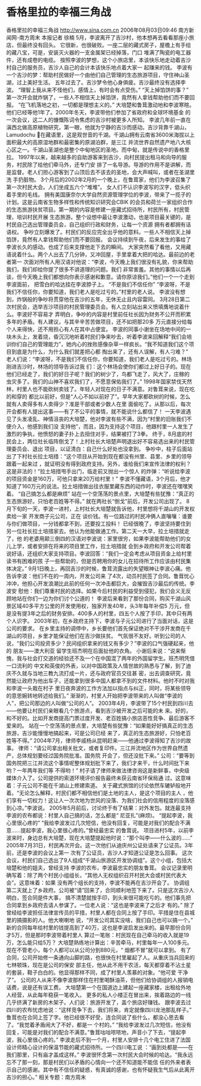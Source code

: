 # 香格里拉的幸福三角战

香格里拉的幸福三角战
http://www.sina.com.cn 2006年08月03日09:46 南方新闻网-南方周末
本报记者 徐楠
5月，李波离开了吉沙村，他本想再去看看那座小旅店，但最终没有回头。
它很新，也很破败。一座二层的藏式房子，屋檐上有手绘的藏八宝，可是，安装灭火器的一支金属架已经掉落，门口 堆满了陶瓷的电工器件，还有成卷的电缆。
按照李波的梦想，这个小旅店里，本该快乐地走动着吉沙村自己的服务员，吉沙人自己的会计本该快乐地点着大家一 起赚来的钱。
李波有一个吉沙的梦：帮助村民做好一个由他们自己管理的生态旅游项目，守住神山圣湖，过上美好生活。
五年过去了。吉沙梦令他心身俱疲。吉沙最终没有选择李波。
“理智上我从来不怪他们，感情上，有时会有点受伤。”
“天上掉馅饼的事？”
第一次开会就炸锅了，一些人不相信天上掉馅饼，竟然有人拿钱帮助他们而不要回报。
“在飞机落地之初，一切都是理想主义的。”
大培楚和鲁茸激动地和李波寒暄。他们已经等他1年了。2000年冬天，李波带他们参加了省政府和全球环境基金 的一次会议，这二人的慷慨陈词令焦虑的吉沙村被更多人所知。
李波几年前一直在滇西北做高原植物研究，第一眼，他就为宁静的吉沙而感动。吉沙背靠千湖山，Lamudochu 在藏语里，这是观世音的千湖。千湖山拥有云南省3600米海拔以上面积最大的高原湿地群和最密集的原湖泊群，是三江 并流世界自然遗产地八大核心区之一。千湖山圣湖也是整个中甸地区的圣地。而中甸，就是传说中的香格里拉。
1997年以来，越来越多的自助游客来到吉沙，向村民提出租马和向导的服务，村民除了给他们牵马外，还专门安 排了一名导游。导游的作用不是讲解，而是监督。老人们担心游客到了山顶后去不该去的圣地，会大声喊叫，或者在圣湖里洗 手扔脏物。
3个月后的2002年2月的一个晚上，在鲁茸家，他们为李波召集了第一次村民大会。人们坐成五六个“堆堆”。 女人们不认识李波写的汉字，低头织着手里的毛线。
拥有美国康奈尔大学自然资源管理学位的李波，带来了一揽子的计划。这是云南省生物多样性和传统知识研究会CBIK 的会员和荷兰一家组织合作的生态旅游扶贫项目。第一期的内容是修建一座藏式招待所，村民所有，村民管理，培训村民开展 生态旅游。整个设想中最让李波激动，也是项目最关键的，是村民自己选出管理委员会，自己组织行政和财务，让每一个资源 拥有者都拥有话语权。
争吵立刻爆发了。村民们的反应完全出乎他的意料。一些人不相信天上掉馅饼，竟然有人拿钱帮助他们而不要回报。
会议持续到午夜，后来发生的事给了李波长久的感动。也成了后来支撑他走下去的瞬间。
大家突然看了看他，又用藏语说着什么。两个人出去了几分钟，又冲回屋，手里拿着大把的哈达。最前边的老者第一 次面对所有人用汉语对他说：“李波，今天晚上我们很没有礼貌，你来帮助我们，我们却给你提了很多不讲道理的问题。我们 非常害羞。其他的事情以后再谈，但今天晚上我们都想向你表示感谢和歉意。请你原谅我们。”他们一个一个走到李波面前， 把雪白的哈达挂在李波脖子上。
“不是我们不信任你”
“李波呀，不是我们不信任你，你要知道，我们老人是吃过亏的。”村里的老人说。
李波没有想到，炸锅般的争吵将贯穿他在吉沙的五年，无休无止且内容雷同。
3月28日第二次村民会，选举吉沙项目的村民管理委员会。有人立刻站出来义愤填膺地说着什么。李波好不容易才 弄明白，争吵的内容是村里前任社长因为财务不公开而积累多年的矛盾。有人建议，与其辛辛苦苦做项目，还不如把那20多 万元直接分给每个人来得快，还不用担心有人在其中占便宜。
李波的同事小谢坐在场地中间的一块木头上，发着烧，昏沉沉地听着村民们争来吵去，听着李波来回解释“我们会培 训你们自己的管理能力”，她内心的挫败感像杂草一样疯长。“我不知道我们这个项目到底是为什么，为什么我们就差把心都 掏出来了，还有人误解，有人刁难？”
老人们说：“李波呀，不是我们不信任你，你要知道，我们老人是吃过亏的。林场刚进吉沙时，林场的领导告诉过我 们：这个林场会使你们都过上好日子的。现在他们已经走了，我们的好日子呢？我们的树少了，鸟都飞走了，风大了，庄稼的 虫灾多了。我们的山神不喜欢我们了，不愿意保佑我们了。”
1998年国家禁伐天然林，村里人也不能砍树卖钱了。年轻人对现在的日子不满意。对鲁茸来说，现在吃的和穿的 都比以前好，但是“人心不如以前好了”。早年大家都砍树的时候，怎么就有人卖得多有人卖得少？准是干部或者少数人在里 面偷吃了。从那以后，每次开会都有人提出这事——有了不公平的事情，就不能说什么都信了！
一天李波遇见了头发凌乱、神情沮丧的大培楚，他对李波有些不满，因为“村里的旧账我们不便介入，他感到我们没 支持他”，而且，因为支持这个项目，他跟村里一人发生了激烈的争执，他愤怒的妻子扑上去扭住对手，结果被打了3拳。
终于，8月底的村民会上，两位社长临阵倒戈了！上村社长大培楚声明退出好不容易选出来的村民管理委员会、退出 项目，以证清白：自己什么好处也没拿到。
争吵中，柱子后面站出了下村社长拉土培措：“这个项目从开始到现在都没有州里、县里、乡里的领导跟着一起来过 ，就证明没有得到政府支持。另外，谁给我们来宣传法律的权利？这是非法的！”拉土培措甩手出门，临走前又抛出一个惊人 的炸弹：“听说给李波的项目资金是160万，可他只拿来20万给村里！”
李波不懂藏语，3个月后，他才知道了160万元的说法。拉土培措做出往衣服里藏东西的动作时，李波还在嘿嘿笑 着。
“自己搞怎么都是麻烦”
站在一个空荡荡的景点里，大培楚有些犹豫：“真正的生态旅游好。只怕老百姓等不得。”
就在两社长“倒戈”前后，开发公司出现了。
8月下旬的一天，李波一进村，上村社长大培楚就告诉他，村里想将千湖山的开发权卖给一家
开发商子元公司，正在 谈价钱。有一位路过的村民冲俩人直嚷嚷：谁要与你们做项目，一分钱都拿不到，还要投工投料！
已经很晚了，李波坚持要住到另一位社长拉土培措家去。他认为他能做通工作。第二天一大早，拉土培措就走了，他 的老婆用颠三倒四的汉语对李波说：家里很穷，如果李波能帮助他们的女儿上学，或者安排在将来的项目里工作，拉土培措就 会到乡政府和开发公司帮着说好话，还组织大家支持项目。李波回答：“我们一定会考虑从项目资金上给村里读书有困难的孩 子一些帮助的，但是否聘用你的女儿在招待所工作应该由村民集体决定。”
9月1日晚上，再回吉沙的时候，鲁茸流露出的失望眼神让李波心痛。他告诉李波：他们不在的一周内，开发公司来 了4次，动员村民签了合同。鲁茸忧心冲冲，他担心开发浪潮比此前的任何一次冲击都巨大，会摧毁吉沙最后的传统。李波安 慰他：我们尊重村民的选择。如果今后村民的利益受到侵犯，我们会义无反顾地站在你们一边为你们讨个公道的！
李波后来看到了那份合同，购买千湖山风景区域40多平方公里的开发使用权，独家开发40年，头3年每年补偿5 万元，但是没有提3年之后的财务安排。400多人的村里，四五个人按了手印，其中只有两个人识字。
2003年初，在乡政府主持下，李波与子元公司进行了当面对话，这是公司的要求。
在乡里主持的调停中，乡长要他们首先保证绝对不干涉开发商在千湖山的项目，乡里才能保证他们在吉沙做扶贫。
气氛很不友好。听到公司的人说，“我们公司投资多少？民间组织拿来的钱又有多少？”李波的口气强硬起来，他的 朋友——澳大利亚
留学生班杰明在后面扯他的衣角。
小谢后来说：“说来惭愧，我与社会打交道的经验还不及一个在中国混了两年的外国留学生。班杰明凭借一口流利的 中文和英俊的外表，以对中国政策及人情世故的熟悉与了解，到了迪庆不久就与当地三教九流打成一片，还与政府官员交往甚 密，出去调查研究，竟然能让政府为他出车子，还能拿到很多中国人都拿不到的文件材料。他时不时对我和李波一头栽在村子 里日夜奔波的工作方法加以指点与纠正，同时，将某些领导的意思婉转地转述给我们。”
渐渐的，村里人开始把李波带来的人叫做“李波的人”，把公司那边的人叫做“公司的人”。
2003年4月，李波带了15个村民到四川去——他要让村民们亲眼看几个旅游点，看到吉沙被开发之后可能的未 来。好的，和不好的。比如开发商提高门票过度开发、老百姓搞小旅店恶性竞争、最后游客不爱来的。
站在一个空荡荡的景点里，大培楚有些犹豫：“如果能好好搞真正的生态旅游，吉沙能慢慢地搞起来，可是公司已经 来了，真正的生态旅游好，只怕老百姓等不得。”
2004年7月，律师李戚杨从昆明赶来——他通过李波得知了吉沙的故事。
律师：“请公司拿出相关批文，或者复印件。三江并流地区作为世界自然遗产，总体规划要经过国务院批准。国务院 开会了，但还没批下来。”
公司：“要等到国务院把三江并流这个事情呢整体规划批下来了，我们才来干，什么时间批下来哟？一年两年我们等 不得哟！”
村子请了律师来做法律咨询这是新鲜事，中央级媒体介入了。公司提供的索道环境评价报告最终未获云南省环保局通 过。这意味着：子元公司不能在千湖山上修建索道。
关于藏式旅馆的讨论依然车辘轳般地开着。“无论怎么解释，村民们都不相信他们是土地的主人，是这个项目的主人 ，他们享有一切权力！这让人一次次地为世风的没落、为我们社会的信用程度的没落感到心凉。”李波说。
2005年5月前后，讨论终于有了结果：对外发包。就连最支持李波的农布都说：村里人自己搞的话，怎么都是“ 尼亚扎”(麻烦)。
“提起李波，我心里很心疼的”
“我给李波发过几次短信，他没有回复，可能是对我们的配合不满意……提起李波，我心里很心疼的。”曾经最忠实 的鲁茸说。
项目进村5年，以前李波来时，身边总有大培楚，现在大培楚提起他时说：“那个叫李——什么波的……”
2005年7月31日，村民再次开会。这一次他们从迪庆州公证处请来了公证员。3年前，还是李波的会议上第一 次有了公证员，吉沙人才知道公证是怎么回事。
这次会议，村民们自己选出了9人组成“千湖山旅游区开发协调组”。这个小组，包括大培楚和他的姐夫，曾经支持 李波的农布，李波最忠实的朋友鲁茸。
会议记录里明确写着：除了两个村民小组组长，“其他人无权组织召开村民大会或村民代表大会”。这意味着：如果 没有两个组长的支持，李波不能再在吉沙开会了。
协调组第二天就上了乡政府。公司被“请”回来了，合同顺利地签下来了。只是这次吉沙人明白，签合同是件大事， 搞不清楚就按手印，到头来很可能吃亏的。他们事先把合同拿到乡政府去请人参谋了。一位老人说：“这也是李波来了之后才 有的。”
除了曾经给李波担任法律宣传员的平措，村里人都在合同上按了手印。平措是住在县城里的搞摄影的人。他大喇喇地 说，“开发公司其实没啥，我们自己也可以搞一个。”
新的合同每年给村里的钱提高到了40万，这也是李波启发出来的。最早那份合同才5万，但是那时李波带着村里人 算过一笔账：村民现在自己牵马的收入就是19万，怎么能只给5万？
大培楚熟练地计算出：辛苦牵马，村里每年一人100多元。现在不管老小，每个人都可以从公司分到880元，“ 烟都不冒”就可以拿到。
有了合同，公司开始修一条通向山脚的路，也很快在村里雇起了人。从重庆当兵回来的七林顿珠，现在是公司的保安 部主任，他从此不用干农活，每天都穿着不沾土星的套装，鞋子白白的。他显得那样不同，成了村里人羡慕的对象。“他可爱 干净了”。
公司的人从来不像李波那样住在村里喝酥油茶，但他们给协调组的人报销电话费，说是还有误工费。
大培楚第一个在国道边上建起一座藏家楼，出租给外地人经营，从此每年稳获一笔收入。
更多的私人小楼正在冒出来，挨着路边的一线几乎挤满了新房的木架子。人们说：旅游开发了，盖个旅店好赚钱。
跟李波去过四川的农布忧虑地说：“这样竞争下去，我们将来，肯定就像四川龙池那乱样子。”
鲁茸也在合同上签了字。他已经很不好受，连合同说了些什么，都没心思去看了。“我觉着矛盾闹大了不好，都是一 个村的。”
“我给李波发过几次短信，他没有回复，可能是对我们的配合不满意。”鲁茸咕咕哝哝地，声音小了下去，“提起李 波，我心里很心疼的。”
李波走后不到一个月，村里人安排十几个电工住进了法国设计师精心设计的保温节能的藏式招待所。一个四川电工说 ：“画到处都是——在我们那里，只有庙才盖成这样。”
李波很怀念第一次村民大会时候的哈达。“我永远忘不了那一刻，那是村民们以矛盾的心情向一个还不知道能不能信 任的外来者表示自己的感谢。其中有不信任的疑惑，有真诚的感谢，也有怀疑我生气后从此离开吉沙的担心。”
相关专题：南方周末 

